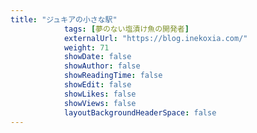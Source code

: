 ```yaml
---
title: "ジュキアの小さな駅"
            tags: [夢のない塩漬け魚の開発者]
            externalUrl: "https://blog.inekoxia.com/"
            weight: 71
            showDate: false
            showAuthor: false
            showReadingTime: false
            showEdit: false
            showLikes: false
            showViews: false
            layoutBackgroundHeaderSpace: false
---
```

